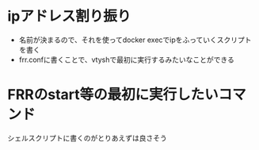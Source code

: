# ipアドレス割り振り
- 名前が決まるので、それを使ってdocker execでipをふっていくスクリプトを書く
- frr.confに書くことで、vtyshで最初に実行するみたいなことができる

# FRRのstart等の最初に実行したいコマンド
シェルスクリプトに書くのがとりあえずは良さそう